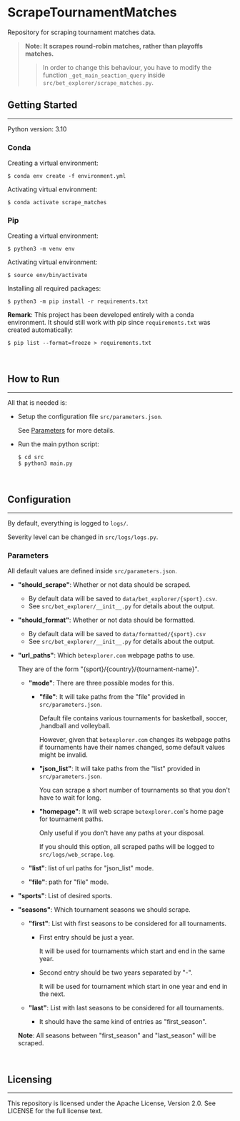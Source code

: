 # **ScrapeTournamentMatches**
Repository for scraping tournament matches data.

> **Note: It scrapes round-robin matches, rather than playoffs matches.**
>> In order to change this behaviour, you have to modify the function `_get_main_seaction_query` inside `src/bet_explorer/scrape_matches.py`.

## **Getting Started**
---

Python version: 3.10

### **Conda**

Creating a virtual environment:

```
$ conda env create -f environment.yml
```

Activating virtual environment:
```
$ conda activate scrape_matches
```

### **Pip**

Creating a virtual environment:

```
$ python3 -m venv env
```

Activating virtual environment:

```
$ source env/bin/activate
```

Installing all required packages:

```
$ python3 -m pip install -r requirements.txt
```

**Remark**: This project has been developed entirely with a conda environment. It should still work with pip since `requirements.txt` was created automatically:

```
$ pip list --format=freeze > requirements.txt
```

<br>

## **How to Run**
---

All that is needed is:

- Setup the configuration file `src/parameters.json`.

    See [Parameters](#parameters) for more details.

- Run the main python script:

    ```
    $ cd src
    $ python3 main.py
    ```

<br>

## **Configuration**
---

By default, everything is logged to `logs/`. 

Severity level can be changed in `src/logs/logs.py`.

### **Parameters**

All default values are  defined inside `src/parameters.json`. 

- **"should_scrape"**: Whether or not data should be scraped.

    - By default data will be saved to `data/bet_explorer/{sport}.csv`.
    - See `src/bet_explorer/__init__.py` for details about the output.


- **"should_format"**: Whether or not data should be formatted. 

    - By default data will be saved to `data/formatted/{sport}.csv`
    - See `src/bet_explorer/__init__.py` for details about the output.

- **"url_paths"**:  Which `betexplorer.com` webpage paths to use. 

    They are of the form "{sport}/{country}/{tournament-name}".

    - **"mode"**: There are three possible modes for this.

        - **"file"**: It will take paths from the "file" provided in `src/parameters.json`. 

            Default file contains various tournaments for basketball, soccer, ,handball and volleyball. 
            
            However, given that `betexplorer.com` changes its webpage paths if tournaments have their names changed, some default values might be invalid. 
        
        - **"json_list"**: It will take paths from the "list" provided in `src/parameters.json`.

            You can scrape a short number of tournaments so that you don't have to wait for long. 

        - **"homepage"**: It will web scrape `betexplorer.com`'s home page for tournament paths. 
        
            Only useful if you don't have any paths at your disposal.

            If you should this option, all scraped paths will be logged to `src/logs/web_scrape.log`.

    - **"list"**: list of url paths for "json_list" mode.

    - **"file"**: path for "file" mode.

- **"sports"**: List of desired sports.

- **"seasons"**: Which tournament seasons we should scrape.

    - **"first"**: List with first seasons to be considered for all tournaments. 

        - First entry should be just a year. 
        
            It will be used for tournaments which start and end in the same year.

        - Second entry should be two years separated by "-". 
        
            It will be used for tournament which start in one year and end in the next.

    - **"last"**: List with last seasons to be considered for all tournaments. 

        - It should have the same kind of entries as "first_season".

    **Note**: All seasons between "first_season" and "last_season" will be scraped.

<br>

## **Licensing**
---

This repository is licensed under the Apache License, Version 2.0. See LICENSE for the full license text.
